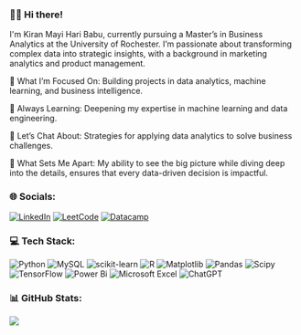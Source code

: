 ### 👋🏼 Hi there!
I'm Kiran Mayi Hari Babu, currently pursuing a Master’s in Business Analytics at the University of Rochester. I’m passionate about transforming complex data into strategic insights, with a background in marketing analytics and product management.

🔭 What I’m Focused On: Building projects in data analytics, machine learning, and business intelligence.

🌱 Always Learning: Deepening my expertise in machine learning and data engineering.

💬 Let’s Chat About: Strategies for applying data analytics to solve business challenges.

💎 What Sets Me Apart: My ability to see the big picture while diving deep into the details, ensures that every data-driven decision is impactful.

### 🌐 Socials:
[![LinkedIn](https://img.shields.io/badge/LinkedIn-%230077B5.svg?logo=linkedin&logoColor=white)](https://www.linkedin.com/in/kiran-mayi/)
[![LeetCode](https://img.shields.io/badge/LeetCode-000000?style=flat&logo=LeetCode&logoColor=)](https://leetcode.com/u/kiranmayi1998/)
[![Datacamp](https://img.shields.io/badge/Datacamp-05192D?style=flat&logo=datacamp&logoColor=03E860)](https://www.datacamp.com/portfolio/kharibab)

### 💻 Tech Stack:
![Python](https://img.shields.io/badge/python-3670A0?style=flat&logo=python&logoColor=ffdd54) ![MySQL](https://img.shields.io/badge/mysql-4479A1.svg?style=flat&logo=mysql&logoColor=white) ![scikit-learn](https://img.shields.io/badge/scikit--learn-%23F7931E.svg?style=flat&logo=scikit-learn&logoColor=white) ![R](https://img.shields.io/badge/r-%23276DC3.svg?style=flat&logo=r&logoColor=white) ![Matplotlib](https://img.shields.io/badge/Matplotlib-%23ffffff.svg?style=flat&logo=Matplotlib&logoColor=black) ![Pandas](https://img.shields.io/badge/pandas-%23150458.svg?style=flat&logo=pandas&logoColor=white) ![Scipy](https://img.shields.io/badge/SciPy-%230C55A5.svg?style=flat&logo=scipy&logoColor=%white) ![TensorFlow](https://img.shields.io/badge/TensorFlow-%23FF6F00.svg?style=flat&logo=TensorFlow&logoColor=white)
![Power Bi](https://img.shields.io/badge/power_bi-F2C811?style=flat&logo=powerbi&logoColor=black) ![Microsoft Excel](https://img.shields.io/badge/Microsoft_Excel-217346?style=flat&logo=microsoft-excel&logoColor=white) ![ChatGPT](https://img.shields.io/badge/chatGPT-74aa9c?style=flat&logo=openai&logoColor=white)

### 📊 GitHub Stats:
![](https://github-readme-stats.vercel.app/api/top-langs/?username=kiranmayi5&theme=discord_old_blurple&hide_border=true&include_all_commits=false&count_private=false&layout=compact)

<!-- Proudly created with GPRM ( https://gprm.itsvg.in ) -->

